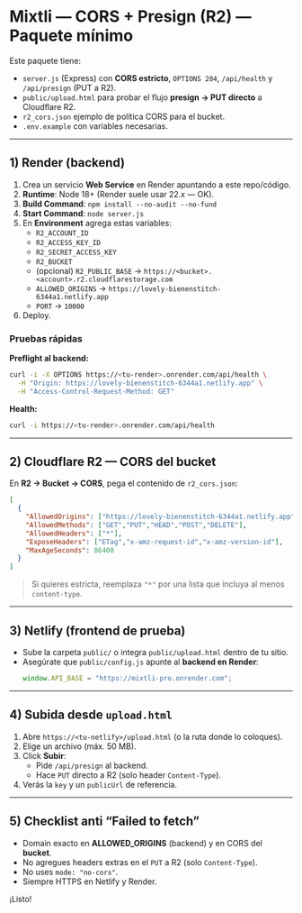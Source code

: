 # Mixtli — CORS + Presign (R2) — Paquete mínimo

Este paquete tiene:
- `server.js` (Express) con **CORS estricto**, `OPTIONS 204`, `/api/health` y `/api/presign` (PUT a R2).
- `public/upload.html` para probar el flujo **presign → PUT directo** a Cloudflare R2.
- `r2_cors.json` ejemplo de política CORS para el bucket.
- `.env.example` con variables necesarias.

---

## 1) Render (backend)

1. Crea un servicio **Web Service** en Render apuntando a este repo/código.
2. **Runtime**: Node 18+ (Render suele usar 22.x — OK).
3. **Build Command**: `npm install --no-audit --no-fund`
4. **Start Command**: `node server.js`
5. En **Environment** agrega estas variables:
   - `R2_ACCOUNT_ID`
   - `R2_ACCESS_KEY_ID`
   - `R2_SECRET_ACCESS_KEY`
   - `R2_BUCKET`
   - (opcional) `R2_PUBLIC_BASE` → `https://<bucket>.<account>.r2.cloudflarestorage.com`
   - `ALLOWED_ORIGINS` → `https://lovely-bienenstitch-6344a1.netlify.app`
   - `PORT` → `10000`
6. Deploy.

### Pruebas rápidas

**Preflight al backend:**
```bash
curl -i -X OPTIONS https://<tu-render>.onrender.com/api/health \
  -H "Origin: https://lovely-bienenstitch-6344a1.netlify.app" \
  -H "Access-Control-Request-Method: GET"
```

**Health:**
```bash
curl -i https://<tu-render>.onrender.com/api/health
```

---

## 2) Cloudflare R2 — CORS del bucket

En **R2 → Bucket → CORS**, pega el contenido de `r2_cors.json`:

```json
[
  {
    "AllowedOrigins": ["https://lovely-bienenstitch-6344a1.netlify.app"],
    "AllowedMethods": ["GET","PUT","HEAD","POST","DELETE"],
    "AllowedHeaders": ["*"],
    "ExposeHeaders": ["ETag","x-amz-request-id","x-amz-version-id"],
    "MaxAgeSeconds": 86400
  }
]
```

> Si quieres estricta, reemplaza `"*"` por una lista que incluya al menos `content-type`.

---

## 3) Netlify (frontend de prueba)

- Sube la carpeta `public/` o integra `public/upload.html` dentro de tu sitio.
- Asegúrate que `public/config.js` apunte al **backend en Render**:
  ```js
  window.API_BASE = "https://mixtli-pro.onrender.com";
  ```

---

## 4) Subida desde `upload.html`

1. Abre `https://<tu-netlify>/upload.html` (o la ruta donde lo coloques).
2. Elige un archivo (máx. 50 MB).
3. Click **Subir**:
   - Pide `/api/presign` al backend.
   - Hace `PUT` directo a R2 (solo header `Content-Type`).
4. Verás la `key` y un `publicUrl` de referencia.

---

## 5) Checklist anti “Failed to fetch”

- Domain exacto en **ALLOWED_ORIGINS** (backend) y en CORS del **bucket**.
- No agregues headers extras en el `PUT` a R2 (solo `Content-Type`).
- No uses `mode: "no-cors"`.
- Siempre HTTPS en Netlify y Render.

¡Listo!